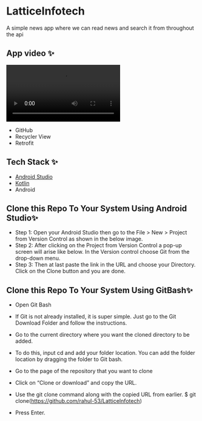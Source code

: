 # LatticeInfotech
A simple news app where we can read news and search it from throughout the api

## App video  ✨
![Video](https://user-images.githubusercontent.com/86509973/154206879-09166990-667e-4f38-b675-4e1bf8ef53ac.mp4)

- GitHub
- Recycler View
- Retrofit

## Tech Stack ✨
* [Android Studio](https://developer.android.com/studio)
* [Kotlin](https://kotlinlang.org/)
* Android

## Clone this Repo To Your System Using Android Studio✨
* Step 1: Open your Android Studio then go to the File > New > Project from Version Control as shown in the below image. 
* Step 2: After clicking on the Project from Version Control a pop-up screen will arise like below. In the Version control choose Git from the drop-down menu. 
* Step 3: Then at last paste the link in the URL and choose your Directory. Click on the Clone button and you are done.
## Clone this Repo To Your System Using GitBash✨
* Open Git Bash
* If Git is not already installed, it is super simple. Just go to the Git Download Folder and follow the instructions.

* Go to the current directory where you want the cloned directory to be added.
* To do this, input cd and add your folder location. You can add the folder location by dragging the folder to Git bash.
* Go to the page of the repository that you want to clone
* Click on “Clone or download” and copy the URL.

* Use the git clone command along with the copied URL from earlier.
$ git clone(https://github.com/rahul-53/LatticeInfotech)
* Press Enter.
